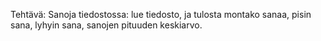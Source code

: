 Tehtävä:
Sanoja tiedostossa: lue tiedosto, ja tulosta montako sanaa, pisin sana, lyhyin sana, sanojen pituuden keskiarvo. 
